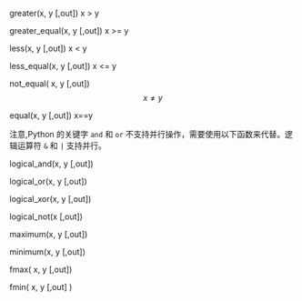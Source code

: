 greater\(x, y \[,out\]\)      x &gt; y

greater\_equal\(x,  y  \[,out\]\)    x &gt;= y

less\(x, y \[,out\]\)      x &lt; y

less\_equal\(x, y \[,out\]\)      x &lt;= y

not\_equal\( x, y \[,out\]\)    $$x \neq y$$

equal\(x,  y \[,out\]\)   x==y



注意,Python 的关键字 `and` 和 `or` 不支持并行操作，需要使用以下函数来代替。逻辑运算符 `&` 和 `|` 支持并行。

logical\_and\(x, y \[,out\]\)

logical\_or\(x, y \[,out\]\)

logical\_xor\(x, y \[,out\]\)

logical\_not\(x \[,out\]\)

maximum\(x, y \[,out\]\)

minimum\(x, y \[,out\]\)

fmax\( x, y \[,out\]\)

fmin\( x, y \[,out\] \)

